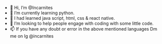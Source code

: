 - 👋 Hi, I’m @Incarnites
- 🌱 I’m currently learning python.
- 👀 I had learned java script, html, css & react native.
- 💞️ I’m looking to help people engage with coding with some little code.
- 📫 If you have any doubt or error in the above mentioned languages Dm me on Ig @incarnites

<!---

--->

